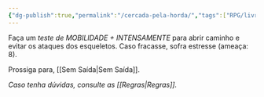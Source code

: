 ```yaml
---
{"dg-publish":true,"permalink":"/cercada-pela-horda/","tags":["RPG/livro-jogo/Draegeni/story-points"],"created":"2024-12-23T16:48:32.548-05:00","updated":"2024-12-26T19:37:34.716-05:00"}
---
```



Faça um *teste de MOBILIDADE + INTENSAMENTE* para abrir caminho e evitar os ataques dos esqueletos. Caso fracasse, sofra estresse (ameaça: 8).

Prossiga para, [[Sem Saída\|Sem Saída]].

*Caso tenha dúvidas, consulte as [[Regras\|Regras]].*
